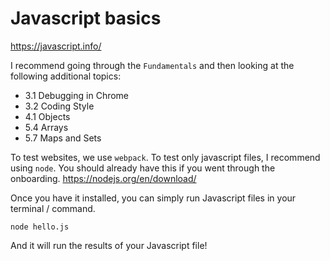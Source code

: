 # Javascript basics

https://javascript.info/

I recommend going through the `Fundamentals` and then looking at the following additional topics:
 - 3.1 Debugging in Chrome
 - 3.2 Coding Style
 - 4.1 Objects
 - 5.4 Arrays
 - 5.7 Maps and Sets

To test websites, we use `webpack`.
To test only javascript files, I recommend using `node`. You should already have this if you went through the onboarding.
https://nodejs.org/en/download/

Once you have it installed, you can simply run Javascript files in your terminal / command.
```
node hello.js
```
And it will run the results of your Javascript file!
